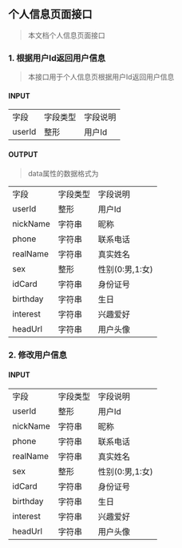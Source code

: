 ## 个人信息页面接口

>本文档个人信息页面接口

### 1. 根据用户Id返回用户信息

>本接口用于个人信息页根据用户Id返回用户信息

#### INPUT

<table>
    <tr>
        <td>字段</td>
        <td>字段类型</td>
        <td>字段说明</td>
    </tr>
    <tr>
        <td>userId</td>
        <td>整形</td>
        <td>用户Id</td>
    </tr>
</table>

#### OUTPUT

>data属性的数据格式为

<table>
    <tr>
        <td>字段</td>
        <td>字段类型</td>
        <td>字段说明</td>
    </tr>
    <tr>
        <td>userId</td>
        <td>整形</td>
        <td>用户Id</td>
    </tr>
    <tr>
        <td>nickName</td>
        <td>字符串</td>
        <td>昵称</td>
    </tr>
    <tr>
        <td>phone</td>
        <td>字符串</td>
        <td>联系电话</td>
    </tr>
    <tr>
        <td>realName</td>
        <td>字符串</td>
        <td>真实姓名</td>
    </tr>
    <tr>
        <td>sex</td>
        <td>整形</td>
        <td>性别(0:男,1:女)</td>
    </tr>
    <tr>
        <td>idCard</td>
        <td>字符串</td>
        <td>身份证号</td>
    </tr>
    <tr>
        <td>birthday</td>
        <td>字符串</td>
        <td>生日</td>
    </tr>
    <tr>
        <td>interest</td>
        <td>字符串</td>
        <td>兴趣爱好</td>
    </tr>
    <tr>
        <td>headUrl</td>
        <td>字符串</td>
        <td>用户头像</td>
    </tr>
</table>


### 2. 修改用户信息

#### INPUT

<table>
    <tr>
        <td>字段</td>
        <td>字段类型</td>
        <td>字段说明</td>
    </tr>
    <tr>
        <td>userId</td>
        <td>整形</td>
        <td>用户Id</td>
    </tr>
    <tr>
        <td>nickName</td>
        <td>字符串</td>
        <td>昵称</td>
    </tr>
    <tr>
        <td>phone</td>
        <td>字符串</td>
        <td>联系电话</td>
    </tr>
    <tr>
        <td>realName</td>
        <td>字符串</td>
        <td>真实姓名</td>
    </tr>
    <tr>
        <td>sex</td>
        <td>整形</td>
        <td>性别(0:男,1:女)</td>
    </tr>
    <tr>
        <td>idCard</td>
        <td>字符串</td>
        <td>身份证号</td>
    </tr>
    <tr>
        <td>birthday</td>
        <td>字符串</td>
        <td>生日</td>
    </tr>
    <tr>
        <td>interest</td>
        <td>字符串</td>
        <td>兴趣爱好</td>
    </tr>
    <tr>
        <td>headUrl</td>
        <td>字符串</td>
        <td>用户头像</td>
    </tr>
</table>






